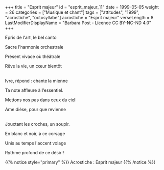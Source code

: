+++
title = "Esprit majeur"
id = "esprit_majeur_11"
date = 1999-05-05
weight = 26
categories = ["Musique et chant"]
tags = ["attitudes", "1999", "acrostiche", "octosyllabe"]
acrostiche = "Esprit majeur"
verseLength = 8
LastModifierDisplayName = "Barbara Post - Licence CC BY-NC-ND 4.0"
+++

Epris de l'art, le bel canto

Sacre l'harmonie orchestrale

Présent vivace où théâtrale

Rêve la vie, un cœur bientôt

 \
Ivre, répond : chante la mienne

Ta note affleure à l'essentiel.

Mettons nos pas dans ceux du ciel

Ame dièse, pour que revienne

 \
Jouxtant les croches, un soupir.

En blanc et noir, à ce corsage

Unis au temps l'accent volage

Rythme profond de ce désir !

{{% notice style="primary" %}}
Acrostiche : Esprit majeur
{{% /notice %}}
